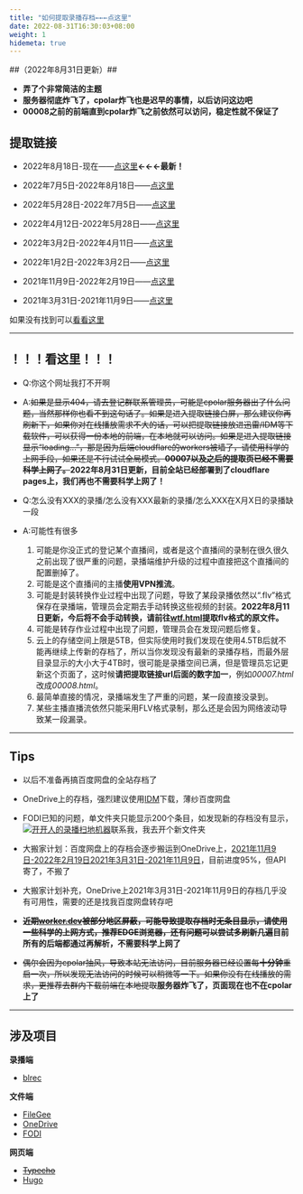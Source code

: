 ```yaml
---
title: "如何提取录播存档←←←点这里"
date: 2022-08-31T16:30:03+08:00
weight: 1
hidemeta: true
---
```


##（2022年8月31日更新）##

 - **弄了个非常简洁的主题**
 - **服务器彻底炸飞了，cpolar炸飞也是迟早的事情，以后访问这边吧**
 - **00008之前的前端直到cpolar炸飞之前依然可以访问，稳定性就不保证了**


## 提取链接 ##

 - 2022年8月18日-现在——[点这里][2]**←←←最新！**

 - 2022年7月5日-2022年8月18日——[点这里][3]

 - 2022年5月28日-2022年7月5日——[点这里][4]

 - 2022年4月12日-2022年5月28日——[点这里][5]

 - 2022年3月2日-2022年4月11日——[点这里][6]

 - 2022年1月2日-2022年3月2日——[点这里][7]

 - 2021年11月9日-2022年2月19日——[点这里][8]

 - 2021年3月31日-2021年11月9日——[点这里][9]

如果没有找到可以[看看这里][10]

----------

## **！！！看这里！！！** ##


 - Q:你这个网址我打不开啊

 - A:~~如果是显示404，请去登记群联系管理员，可能是cpolar服务器出了什么问题，当然那样你也看不到这句话了。如果是进入提取链接白屏，那么建议你再刷新下，如果你对在线播放需求不大的话，可以把提取链接放进迅雷/IDM等下载软件，可以获得一份本地的前端，在本地就可以访问。如果是进入提取链接显示“loading...”，那是因为后端cloudflare的workers被墙了，请使用科学的上网手段，如果还是不行试试全局模式。**00007以及之后的提取页已经不需要科学上网了。**~~**2022年8月31日更新，目前全站已经部署到了cloudflare pages上，我们再也不需要科学上网了！**


 - Q:怎么没有XXX的录播/怎么没有XXX最新的录播/怎么XXX在X月X日的录播缺一段
 - A:可能性有很多
   1. 可能是你没正式的登记某个直播间，或者是这个直播间的录制在很久很久之前出现了很严重的问题，录播端维护升级的过程中直接把这个直播间的配置删掉了。
   2. 可能是这个直播间的主播**使用VPN推流**。
   3. 可能是封装转换作业过程中出现了问题，导致了某段录播依然以“.flv”格式保存在录播端，管理员会定期去手动转换这些视频的封装。**2022年8月11日更新，今后将不会手动转换，请前往[wtf.html][11]提取flv格式的原文件。**
   4. 可能是转存作业过程中出现了问题，管理员会在发现问题后修复。
   5. 云上的存储空间上限是5TB，但实际使用时我们发现在使用4.5TB后就不能再继续上传新的存档了，所以当你发现没有最新的录播存档，而最外层目录显示的大小大于4TB时，很可能是录播空间已满，但是管理员忘记更新这个页面了，这时候**请把提取链接url后面的数字加一**，例如*00007.html*改成*00008.html*。
   6. 最简单直接的情况，录播端发生了严重的问题，某一段直接没录到。
   7. 某些主播直播流依然只能采用FLV格式录制，那么还是会因为网络波动导致某一段漏录。

--------

## Tips ##

 - 以后不准备再搞百度网盘的全站存档了

 - OneDrive上的存档，强烈建议使用[IDM][12]下载，薄纱百度网盘

 - FODI已知的问题，单文件夹只能显示200个条目，如发现新的存档没有显示，<a target="_blank" href="https://qm.qq.com/cgi-bin/qm/qr?k=M-qFZlFR8g_IGni-hXsH1wV61lDvp3uR&jump_from=webapi"><img border="0" src="//pub.idqqimg.com/wpa/images/group.png" alt="开开人的录播扫地机器" title="开开人的录播扫地机器"></a>联系我，我去开个新文件夹

 - 大搬家计划：百度网盘上的存档会逐步搬运到OneDrive上，[2021年11月9日-2022年2月19日][13][2021年3月31日-2021年11月9日][14]，目前进度95%，但API寄了，不搬了

 - 大搬家计划补充，OneDrive上2021年3月31日-2021年11月9日的存档几乎没有可用性，需要的还是找我百度网盘转存吧

 - ~~**近期[worker.dev][15]被部分地区屏蔽，可能导致提取存档时无条目显示，请使用一些科学的上网方式，推荐EDGE浏览器，还有问题可以尝试多刷新几遍**~~**目前所有的后端都通过再解析，不需要科学上网了**

 - ~~偶尔会因为cpolar抽风，导致本站无法访问，目前服务器已经设置每**十分钟**重启一次，所以发现无法访问的时候可以稍微等一下。如果你没有在线播放的需求，更推荐去群内下载前端在本地提取~~**服务器炸飞了，页面现在也不在cpolar上了**

--------

## 涉及项目 ##

**录播端**

 - [blrec][16]

**文件端**

 - [FileGee][17]
 - [OneDrive][18]
 - [FODI][19]

**网页端**

 - ~~[Typecho][20]~~
 - [Hugo][23]


  [1]: https://archive.kakaru.live/
  [2]: https://archive.kakaru.live/00008
  [3]: https://archive.kakaru.live/00007
  [4]: https://archive.kakaru.live/00006
  [5]: https://archive.kakaru.live/00005
  [6]: https://archive.kakaru.live/00004
  [7]: https://archive.kakaru.live/00003
  [8]: https://pan.baidu.com/s/1_ExfR3brJbwiUYmBVSnYgw?pwd=KKKR
  [9]: https://pan.baidu.com/s/1_ExfR3brJbwiUYmBVSnYgw?pwd=KKKR
  [10]: https://archive.kakaru.live/wtf
  [11]: https://archive.kakaru.live/wtf
  [12]: https://www.internetdownloadmanager.com/
  [13]: https://archive.kakaru.live/00002
  [14]: https://archive.kakaru.live/00001
  [15]: https://worker.dev
  [16]: https://github.com/acgnhiki/blrec
  [17]: http://cn.filegee.com/
  [18]: https://www.onedrive.live.com/
  [19]: https://github.com/vcheckzen/FODI
  [20]: http://typecho.org/
  [21]: https://github.com/fatedier/frp/
  [22]: https://www.cpolar.com/
  [23]: https://gohugo.io/
